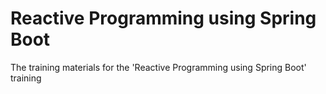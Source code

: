 # Reactive Programming using Spring Boot 
The training materials for the 'Reactive Programming using Spring Boot' training

